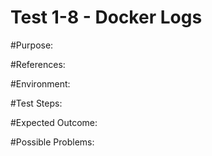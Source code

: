 Test 1-8 - Docker Logs
=======

#Purpose:

#References:

#Environment:

#Test Steps:

#Expected Outcome:

#Possible Problems:
